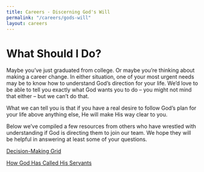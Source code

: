 ```yaml
---
title: Careers - Discerning God's Will
permalink: "/careers/gods-will"
layout: careers
---
```


<h1 class="p1">What Should I Do?</h1><p>Maybe you&rsquo;ve just graduated from college. Or maybe you&rsquo;re thinking about making a career change. In either situation, one of your most urgent needs may be to know how to understand God&rsquo;s direction for your life. We&rsquo;d love to be able to tell you exactly what God wants you to do &ndash; you might not mind that either &ndash; but we can&rsquo;t do that.</p><p class="p3"></p><p class="p2">What we can tell you is that if you have a real desire to follow God&rsquo;s plan for your life above anything else, He will make His way clear to you.</p><p class="p3"></p><p class="p2">Below we&rsquo;ve compiled a few resources from others who have wrestled with understanding if God is directing them to join our team. We hope they will be helpful in answering at least some of your questions.</p><p class="p3"></p><p class="p4"><span class="s1"><a target="_blank" href="http://goaia.org/uploads/careers/Decision-making-Grid.pdf">Decision-Making Grid</a></span></p><p class="p4"><span class="s1"><a target="_blank" href="http://goaia.org/uploads/careers/How-God-Called-His-Servants.pdf">How God Has Called His Servants</a></span></p>
